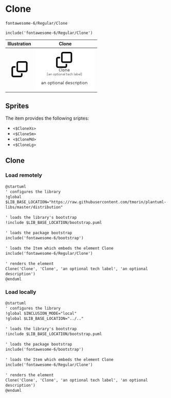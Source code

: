 # Clone


```text
fontawesome-6/Regular/Clone
```

```text
include('fontawesome-6/Regular/Clone')
```



| Illustration | Clone |
| :---: | :---: |
| ![illustration for Illustration](../../fontawesome-6/Regular/Clone.png) | ![illustration for Clone](../../fontawesome-6/Regular/Clone.Local.png) |



## Sprites
The item provides the following sriptes:

- `<$CloneXs>`
- `<$CloneSm>`
- `<$CloneMd>`
- `<$CloneLg>`





## Clone

### Load remotely
```plantuml
@startuml
' configures the library
!global $LIB_BASE_LOCATION="https://raw.githubusercontent.com/tmorin/plantuml-libs/master/distribution"

' loads the library's bootstrap
!include $LIB_BASE_LOCATION/bootstrap.puml

' loads the package bootstrap
include('fontawesome-6/bootstrap')

' loads the Item which embeds the element Clone
include('fontawesome-6/Regular/Clone')

' renders the element
Clone('Clone', 'Clone', 'an optional tech label', 'an optional description')
@enduml
```

### Load locally
```plantuml
@startuml
' configures the library
!global $INCLUSION_MODE="local"
!global $LIB_BASE_LOCATION="../.."

' loads the library's bootstrap
!include $LIB_BASE_LOCATION/bootstrap.puml

' loads the package bootstrap
include('fontawesome-6/bootstrap')

' loads the Item which embeds the element Clone
include('fontawesome-6/Regular/Clone')

' renders the element
Clone('Clone', 'Clone', 'an optional tech label', 'an optional description')
@enduml
```

